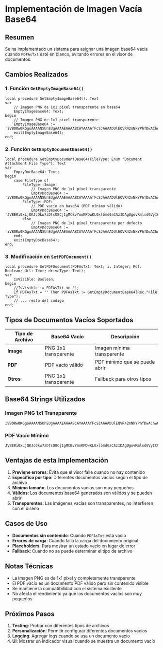 # Implementación de Imagen Vacía Base64

## Resumen

Se ha implementado un sistema para asignar una imagen base64 vacía cuando `PDFAsTxt` esté en blanco, evitando errores en el visor de documentos.

## Cambios Realizados

### 1. Función `GetEmptyImageBase64()`

```al
local procedure GetEmptyImageBase64(): Text
var
    // Imagen PNG de 1x1 píxel transparente en base64
    EmptyImageBase64: Text;
begin
    // Imagen PNG de 1x1 píxel transparente
    EmptyImageBase64 := 'iVBORw0KGgoAAAANSUhEUgAAAAEAAAABCAYAAAAfFcSJAAAADUlEQVR42mNkYPhfDwAChwGA60e6kgAAAABJRU5ErkJggg==';
    exit(EmptyImageBase64);
end;
```

### 2. Función `GetEmptyDocumentBase64()`

```al
local procedure GetEmptyDocumentBase64(FileType: Enum "Document Attachment File Type"): Text
var
    EmptyDocBase64: Text;
begin
    case FileType of
        FileType::Image:
            // Imagen PNG de 1x1 píxel transparente
            EmptyDocBase64 := 'iVBORw0KGgoAAAANSUhEUgAAAAEAAAABCAYAAAAfFcSJAAAADUlEQVR42mNkYPhfDwAChwGA60e6kgAAAABJRU5ErkJggg==';
        FileType::PDF:
            // PDF vacío en base64 (PDF mínimo válido)
            EmptyDocBase64 := 'JVBERi0xLjQKJcOkw7zDtsO8CjIgMCBvYmoKPDwKL0xlbmd0aCAzIDAgUgovRmlsdGVyIC9GbGF0ZURlY29kZQo+PgpzdHJlYW0KeJwDAAAAAAEAAQ==';
        else
            // Imagen PNG de 1x1 píxel transparente por defecto
            EmptyDocBase64 := 'iVBORw0KGgoAAAANSUhEUgAAAAEAAAABCAYAAAAfFcSJAAAADUlEQVR42mNkYPhfDwAChwGA60e6kgAAAABJRU5ErkJggg==';
    end;
    exit(EmptyDocBase64);
end;
```

### 3. Modificación en `SetPDFDocument()`

```al
local procedure SetPDFDocument(PDFAsTxt: Text; i: Integer; Pdf: Boolean; Url: Text; driveType: Text);
var
    IsVisible: Boolean;
begin
    //IsVisible := PDFAsTxt <> '';
    If PDFAsTxt = '' Then PDFAsTxt := GetEmptyDocumentBase64(Rec."File Type");
    // ... resto del código
end;
```

## Tipos de Documentos Vacíos Soportados

| Tipo de Archivo | Base64 Vacío | Descripción |
|------------------|--------------|-------------|
| **Image** | PNG 1x1 transparente | Imagen mínima transparente |
| **PDF** | PDF vacío válido | PDF mínimo que se puede abrir |
| **Otros** | PNG 1x1 transparente | Fallback para otros tipos |

## Base64 Strings Utilizados

### Imagen PNG 1x1 Transparente
```
iVBORw0KGgoAAAANSUhEUgAAAAEAAAABCAYAAAAfFcSJAAAADUlEQVR42mNkYPhfDwAChwGA60e6kgAAAABJRU5ErkJggg==
```

### PDF Vacío Mínimo
```
JVBERi0xLjQKJcOkw7zDtsO8CjIgMCBvYmoKPDwKL0xlbmd0aCAzIDAgUgovRmlsdGVyIC9GbGF0ZURlY29kZQo+PgpzdHJlYW0KeJwDAAAAAAEAAQ==
```

## Ventajas de esta Implementación

1. **Previene errores**: Evita que el visor falle cuando no hay contenido
2. **Específico por tipo**: Diferentes documentos vacíos según el tipo de archivo
3. **Mínimo tamaño**: Los documentos vacíos son muy pequeños
4. **Válidos**: Los documentos base64 generados son válidos y se pueden abrir
5. **Transparentes**: Las imágenes vacías son transparentes, no interfieren con el diseño

## Casos de Uso

- **Documentos sin contenido**: Cuando `PDFAsTxt` está vacío
- **Errores de carga**: Cuando falla la carga del documento original
- **Placeholders**: Para mostrar un estado vacío en lugar de error
- **Fallback**: Cuando no se puede determinar el tipo de archivo

## Notas Técnicas

- La imagen PNG es de 1x1 píxel y completamente transparente
- El PDF vacío es un documento PDF válido pero sin contenido visible
- Se mantiene la compatibilidad con el sistema existente
- No afecta el rendimiento ya que los documentos vacíos son muy pequeños

## Próximos Pasos

1. **Testing**: Probar con diferentes tipos de archivos
2. **Personalización**: Permitir configurar diferentes documentos vacíos
3. **Logging**: Agregar logs cuando se usa un documento vacío
4. **UI**: Mostrar un indicador visual cuando se muestra un documento vacío
